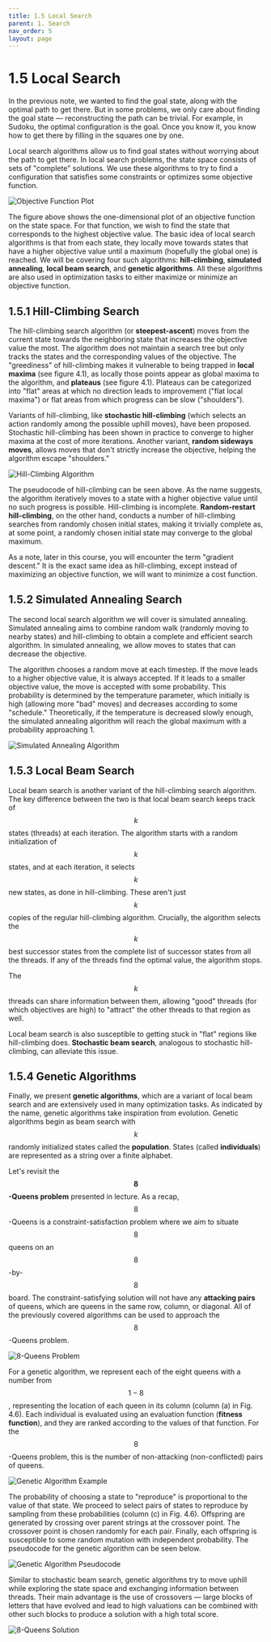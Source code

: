 ```yaml
---
title: 1.5 Local Search
parent: 1. Search
nav_order: 5
layout: page
---
```


# 1.5 Local Search

In the previous note, we wanted to find the goal state, along with the optimal path to get there. But in some problems, we only care about finding the goal state — reconstructing the path can be trivial. For example, in Sudoku, the optimal configuration is the goal. Once you know it, you know how to get there by filling in the squares one by one.

Local search algorithms allow us to find goal states without worrying about the path to get there. In local search problems, the state space consists of sets of "complete" solutions. We use these algorithms to try to find a configuration that satisfies some constraints or optimizes some objective function.

![Objective Function Plot](../assets/images/maxima_global_local.png)

The figure above shows the one-dimensional plot of an objective function on the state space. For that function, we wish to find the state that corresponds to the highest objective value. The basic idea of local search algorithms is that from each state, they locally move towards states that have a higher objective value until a maximum (hopefully the global one) is reached. We will be covering four such algorithms: **hill-climbing**, **simulated annealing**, **local beam search**, and **genetic algorithms**. All these algorithms are also used in optimization tasks to either maximize or minimize an objective function.

## 1.5.1 Hill-Climbing Search

The hill-climbing search algorithm (or **steepest-ascent**) moves from the current state towards the neighboring state that increases the objective value the most. The algorithm does not maintain a search tree but only tracks the states and the corresponding values of the objective. The "greediness" of hill-climbing makes it vulnerable to being trapped in **local maxima** (see figure 4.1), as locally those points appear as global maxima to the algorithm, and **plateaus** (see figure 4.1). Plateaus can be categorized into "flat" areas at which no direction leads to improvement ("flat local maxima") or flat areas from which progress can be slow ("shoulders").

Variants of hill-climbing, like **stochastic hill-climbing** (which selects an action randomly among the possible uphill moves), have been proposed. Stochastic hill-climbing has been shown in practice to converge to higher maxima at the cost of more iterations. Another variant, **random sideways moves**, allows moves that don't strictly increase the objective, helping the algorithm escape "shoulders."

![Hill-Climbing Algorithm](../assets/images/hill_climb-1.png)

The pseudocode of hill-climbing can be seen above. As the name suggests, the algorithm iteratively moves to a state with a higher objective value until no such progress is possible. Hill-climbing is incomplete. **Random-restart hill-climbing**, on the other hand, conducts a number of hill-climbing searches from randomly chosen initial states, making it trivially complete as, at some point, a randomly chosen initial state may converge to the global maximum.

As a note, later in this course, you will encounter the term "gradient descent." It is the exact same idea as hill-climbing, except instead of maximizing an objective function, we will want to minimize a cost function.

## 1.5.2 Simulated Annealing Search

The second local search algorithm we will cover is simulated annealing. Simulated annealing aims to combine random walk (randomly moving to nearby states) and hill-climbing to obtain a complete and efficient search algorithm. In simulated annealing, we allow moves to states that can decrease the objective.

The algorithm chooses a random move at each timestep. If the move leads to a higher objective value, it is always accepted. If it leads to a smaller objective value, the move is accepted with some probability. This probability is determined by the temperature parameter, which initially is high (allowing more "bad" moves) and decreases according to some "schedule." Theoretically, if the temperature is decreased slowly enough, the simulated annealing algorithm will reach the global maximum with a probability approaching 1.

![Simulated Annealing Algorithm](../assets/images/sim_ann-1.png)

## 1.5.3 Local Beam Search

Local beam search is another variant of the hill-climbing search algorithm. The key difference between the two is that local beam search keeps track of $$k$$ states (threads) at each iteration. The algorithm starts with a random initialization of $$k$$ states, and at each iteration, it selects $$k$$ new states, as done in hill-climbing. These aren't just $$k$$ copies of the regular hill-climbing algorithm. Crucially, the algorithm selects the $$k$$ best successor states from the complete list of successor states from all the threads. If any of the threads find the optimal value, the algorithm stops.

The $$k$$ threads can share information between them, allowing "good" threads (for which objectives are high) to "attract" the other threads to that region as well.

Local beam search is also susceptible to getting stuck in "flat" regions like hill-climbing does. **Stochastic beam search**, analogous to stochastic hill-climbing, can alleviate this issue.

## 1.5.4 Genetic Algorithms

Finally, we present **genetic algorithms**, which are a variant of local beam search and are extensively used in many optimization tasks. As indicated by the name, genetic algorithms take inspiration from evolution. Genetic algorithms begin as beam search with $$k$$ randomly initialized states called the **population**. States (called **individuals**) are represented as a string over a finite alphabet.

Let's revisit the **$$8$$-Queens problem** presented in lecture. As a recap, $$8$$-Queens is a constraint-satisfaction problem where we aim to situate $$8$$ queens on an $$8$$-by-$$8$$ board. The constraint-satisfying solution will not have any **attacking pairs** of queens, which are queens in the same row, column, or diagonal. All of the previously covered algorithms can be used to approach the $$8$$-Queens problem.

![8-Queens Problem](../assets/images/8queen-1.jpg)

For a genetic algorithm, we represent each of the eight queens with a number from $$1-8$$, representing the location of each queen in its column (column (a) in Fig. 4.6). Each individual is evaluated using an evaluation function (**fitness function**), and they are ranked according to the values of that function. For the $$8$$-Queens problem, this is the number of non-attacking (non-conflicted) pairs of queens.

![Genetic Algorithm Example](../assets/images/gen2-1.png)

The probability of choosing a state to "reproduce" is proportional to the value of that state. We proceed to select pairs of states to reproduce by sampling from these probabilities (column (c) in Fig. 4.6). Offspring are generated by crossing over parent strings at the crossover point. The crossover point is chosen randomly for each pair. Finally, each offspring is susceptible to some random mutation with independent probability. The pseudocode for the genetic algorithm can be seen below.

![Genetic Algorithm Pseudocode](../assets/images/genetic-1.png)

Similar to stochastic beam search, genetic algorithms try to move uphill while exploring the state space and exchanging information between threads. Their main advantage is the use of crossovers — large blocks of letters that have evolved and lead to high valuations can be combined with other such blocks to produce a solution with a high total score.

![8-Queens Solution](../assets/images/8queen-2.jpg)